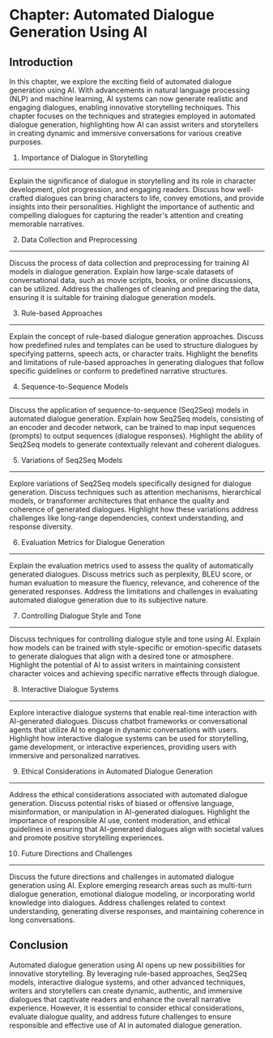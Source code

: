 Chapter: Automated Dialogue Generation Using AI
===============================================

Introduction
------------

In this chapter, we explore the exciting field of automated dialogue generation using AI. With advancements in natural language processing (NLP) and machine learning, AI systems can now generate realistic and engaging dialogues, enabling innovative storytelling techniques. This chapter focuses on the techniques and strategies employed in automated dialogue generation, highlighting how AI can assist writers and storytellers in creating dynamic and immersive conversations for various creative purposes.

1. Importance of Dialogue in Storytelling
-----------------------------------------

Explain the significance of dialogue in storytelling and its role in character development, plot progression, and engaging readers. Discuss how well-crafted dialogues can bring characters to life, convey emotions, and provide insights into their personalities. Highlight the importance of authentic and compelling dialogues for capturing the reader's attention and creating memorable narratives.

2. Data Collection and Preprocessing
------------------------------------

Discuss the process of data collection and preprocessing for training AI models in dialogue generation. Explain how large-scale datasets of conversational data, such as movie scripts, books, or online discussions, can be utilized. Address the challenges of cleaning and preparing the data, ensuring it is suitable for training dialogue generation models.

3. Rule-based Approaches
------------------------

Explain the concept of rule-based dialogue generation approaches. Discuss how predefined rules and templates can be used to structure dialogues by specifying patterns, speech acts, or character traits. Highlight the benefits and limitations of rule-based approaches in generating dialogues that follow specific guidelines or conform to predefined narrative structures.

4. Sequence-to-Sequence Models
------------------------------

Discuss the application of sequence-to-sequence (Seq2Seq) models in automated dialogue generation. Explain how Seq2Seq models, consisting of an encoder and decoder network, can be trained to map input sequences (prompts) to output sequences (dialogue responses). Highlight the ability of Seq2Seq models to generate contextually relevant and coherent dialogues.

5. Variations of Seq2Seq Models
-------------------------------

Explore variations of Seq2Seq models specifically designed for dialogue generation. Discuss techniques such as attention mechanisms, hierarchical models, or transformer architectures that enhance the quality and coherence of generated dialogues. Highlight how these variations address challenges like long-range dependencies, context understanding, and response diversity.

6. Evaluation Metrics for Dialogue Generation
---------------------------------------------

Explain the evaluation metrics used to assess the quality of automatically generated dialogues. Discuss metrics such as perplexity, BLEU score, or human evaluation to measure the fluency, relevance, and coherence of the generated responses. Address the limitations and challenges in evaluating automated dialogue generation due to its subjective nature.

7. Controlling Dialogue Style and Tone
--------------------------------------

Discuss techniques for controlling dialogue style and tone using AI. Explain how models can be trained with style-specific or emotion-specific datasets to generate dialogues that align with a desired tone or atmosphere. Highlight the potential of AI to assist writers in maintaining consistent character voices and achieving specific narrative effects through dialogue.

8. Interactive Dialogue Systems
-------------------------------

Explore interactive dialogue systems that enable real-time interaction with AI-generated dialogues. Discuss chatbot frameworks or conversational agents that utilize AI to engage in dynamic conversations with users. Highlight how interactive dialogue systems can be used for storytelling, game development, or interactive experiences, providing users with immersive and personalized narratives.

9. Ethical Considerations in Automated Dialogue Generation
----------------------------------------------------------

Address the ethical considerations associated with automated dialogue generation. Discuss potential risks of biased or offensive language, misinformation, or manipulation in AI-generated dialogues. Highlight the importance of responsible AI use, content moderation, and ethical guidelines in ensuring that AI-generated dialogues align with societal values and promote positive storytelling experiences.

10. Future Directions and Challenges
------------------------------------

Discuss the future directions and challenges in automated dialogue generation using AI. Explore emerging research areas such as multi-turn dialogue generation, emotional dialogue modeling, or incorporating world knowledge into dialogues. Address challenges related to context understanding, generating diverse responses, and maintaining coherence in long conversations.

Conclusion
----------

Automated dialogue generation using AI opens up new possibilities for innovative storytelling. By leveraging rule-based approaches, Seq2Seq models, interactive dialogue systems, and other advanced techniques, writers and storytellers can create dynamic, authentic, and immersive dialogues that captivate readers and enhance the overall narrative experience. However, it is essential to consider ethical considerations, evaluate dialogue quality, and address future challenges to ensure responsible and effective use of AI in automated dialogue generation.
